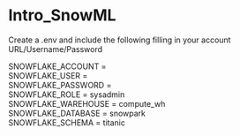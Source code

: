 # Intro_SnowML

Create a .env and include the following filling in your account URL/Username/Password<br>

SNOWFLAKE_ACCOUNT = <br>
SNOWFLAKE_USER = <br>
SNOWFLAKE_PASSWORD = <br>
SNOWFLAKE_ROLE = sysadmin<br>
SNOWFLAKE_WAREHOUSE = compute_wh<br>
SNOWFLAKE_DATABASE = snowpark<br>
SNOWFLAKE_SCHEMA = titanic<br>
